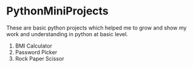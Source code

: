 # PythonMiniProjects
These are basic python projects which helped me to grow and show my work and understanding in python at basic level.
1) BMI Calculator
2) Password Picker
3) Rock Paper Scissor

